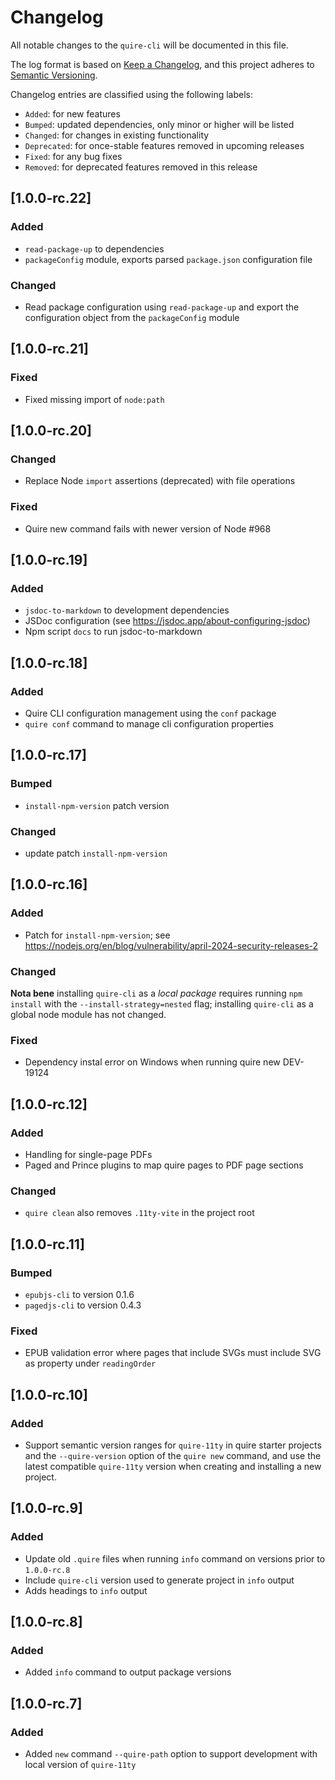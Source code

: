 # Changelog

All notable changes to the `quire-cli` will be documented in this file.

The log format is based on [Keep a Changelog](https://keepachangelog.com/en/1.0.0/), and this project adheres to [Semantic Versioning](https://semver.org/spec/v2.0.0.html).

Changelog entries are classified using the following labels:
- `Added`: for new features
- `Bumped`: updated dependencies, only minor or higher will be listed
- `Changed`: for changes in existing functionality
- `Deprecated`: for once-stable features removed in upcoming releases
- `Fixed`: for any bug fixes
- `Removed`: for deprecated features removed in this release

## [1.0.0-rc.22]

### Added

- `read-package-up` to dependencies
- `packageConfig` module, exports parsed `package.json` configuration file

### Changed

- Read package configuration using `read-package-up` and export the  configuration object from the `packageConfig` module

## [1.0.0-rc.21]

### Fixed

- Fixed missing import of `node:path`

## [1.0.0-rc.20]

### Changed

- Replace Node `import` assertions (deprecated) with file operations

### Fixed

- Quire new command fails with newer version of Node #968

## [1.0.0-rc.19]

### Added

- `jsdoc-to-markdown` to development dependencies
- JSDoc configuration (see https://jsdoc.app/about-configuring-jsdoc)
- Npm script `docs` to run jsdoc-to-markdown

## [1.0.0-rc.18]

### Added

- Quire CLI configuration management using the `conf` package
- `quire conf` command to manage cli configuration properties

## [1.0.0-rc.17]

### Bumped

- `install-npm-version` patch version

### Changed

- update patch `install-npm-version`

## [1.0.0-rc.16]

### Added

- Patch for `install-npm-version`; see https://nodejs.org/en/blog/vulnerability/april-2024-security-releases-2

### Changed

**Nota bene** installing `quire-cli` as a _local package_ requires running `npm install` with the `--install-strategy=nested` flag; installing `quire-cli` as a global node module has not changed.

### Fixed

- Dependency instal error on Windows when running quire new DEV-19124

## [1.0.0-rc.12]

### Added
- Handling for single-page PDFs
- Paged and Prince plugins to map quire pages to PDF page sections 

### Changed

- `quire clean` also removes `.11ty-vite` in the project root

## [1.0.0-rc.11]

### Bumped
- `epubjs-cli` to version 0.1.6
- `pagedjs-cli` to version 0.4.3

### Fixed
- EPUB validation error where pages that include SVGs must include SVG as property under `readingOrder`

## [1.0.0-rc.10]

### Added
- Support semantic version ranges for `quire-11ty` in quire starter projects and the `--quire-version` option of the `quire new` command, and use the latest compatible `quire-11ty` version when creating and installing a new project.

## [1.0.0-rc.9]

### Added
- Update old `.quire` files  when running `info` command on versions prior to `1.0.0-rc.8`
- Include `quire-cli` version used to generate project in `info` output
- Adds headings to `info` output

## [1.0.0-rc.8]

### Added
- Added `info` command to output package versions

## [1.0.0-rc.7]

### Added
- Added `new` command `--quire-path` option to support development with local version of `quire-11ty`
